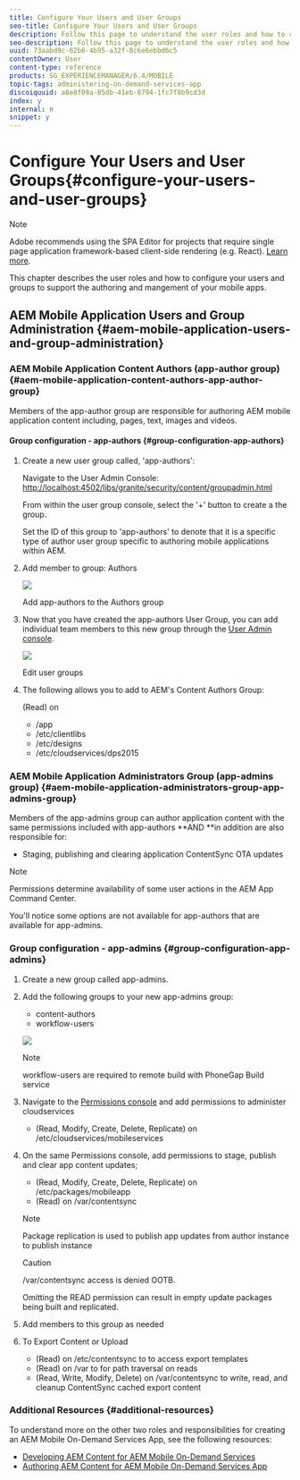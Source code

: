 ```yaml
---
title: Configure Your Users and User Groups
seo-title: Configure Your Users and User Groups
description: Follow this page to understand the user roles and how to configure your users and groups to support the authoring and mangement of your mobile On-Demand services app.
seo-description: Follow this page to understand the user roles and how to configure your users and groups to support the authoring and mangement of your mobile On-Demand services app.
uuid: 73aabd9c-62b6-4b95-a32f-8c6e6ebbd6c5
contentOwner: User
content-type: reference
products: SG_EXPERIENCEMANAGER/6.4/MOBILE
topic-tags: administering-on-demand-services-app
discoiquuid: a8e8f09a-85db-41eb-8794-1fc7f8b9cd3d
index: y
internal: n
snippet: y
---
```


# Configure Your Users and User Groups{#configure-your-users-and-user-groups}

>[!NOTE]
>
>Adobe recommends using the SPA Editor for projects that require single page application framework-based client-side rendering (e.g. React). [Learn more](../../sites/developing/using/spa-overview.md).

This chapter describes the user roles and how to configure your users and groups to support the authoring and mangement of your mobile apps.

## AEM Mobile Application Users and Group Administration {#aem-mobile-application-users-and-group-administration}

### AEM Mobile Application Content Authors (app-author group) {#aem-mobile-application-content-authors-app-author-group}

Members of the app-author group are responsible for authoring AEM mobile application content including, pages, text, images and videos.

#### Group configuration - app-authors {#group-configuration-app-authors}

1. Create a new user group called, 'app-authors':

   Navigate to the User Admin Console: [http://localhost:4502/libs/granite/security/content/groupadmin.html](http://localhost:4502/libs/granite/security/content/groupadmin.html)

   From within the user group console, select the '+' button to create a the group.

   Set the ID of this group to 'app-authors' to denote that it is a specific type of author user group specific to authoring mobile applications within AEM.

1. Add member to group: Authors

   ![](assets/chlimage_1-183.png)

   Add app-authors to the Authors group

1. Now that you have created the app-authors User Group, you can add individual team members to this new group through the [User Admin console](/libs/granite/security/content/useradmin).

   ![](assets/chlimage_1-184.png)

   Edit user groups

1. The following allows you to add to AEM's Content Authors Group:

   (Read) on

    * /app
    * /etc/clientlibs
    * /etc/designs
    * /etc/cloudservices/dps2015

### AEM Mobile Application Administrators Group (app-admins group) {#aem-mobile-application-administrators-group-app-admins-group}

Members of the app-admins group can author application content with the same permissions included with app-authors **AND **in addition are also responsible for:

* Staging, publishing and clearing application ContentSync OTA updates

>[!NOTE]
>
>Permissions determine availability of some user actions in the AEM App Command Center.
>
>You'll notice some options are not available for app-authors that are available for app-admins.

### Group configuration - app-admins {#group-configuration-app-admins}

1. Create a new group called app-admins.
1. Add the following groups to your new app-admins group:

    * content-authors
    * workflow-users

   ![](assets/chlimage_1-185.png)

   >[!NOTE]
   >
   >workflow-users are required to remote build with PhoneGap Build service

1. Navigate to the [Permissions console](http://localhost:4502/useradmin) and add permissions to administer cloudservices

    * (Read, Modify, Create, Delete, Replicate) on /etc/cloudservices/mobileservices

1. On the same Permissions console, add permissions to stage, publish and clear app content updates;

    * (Read, Modify, Create, Delete, Replicate) on /etc/packages/mobileapp
    * (Read) on /var/contentsync

   >[!NOTE]
   >
   >Package replication is used to publish app updates from author instance to publish instance

   >[!CAUTION]
   >
   >/var/contentsync access is denied OOTB. 
   >
   >
   >Omitting the READ permission can result in empty update packages being built and replicated.

1. Add members to this group as needed
1. To Export Content or Upload

    * (Read) on /etc/contentsync to to access export templates
    * (Read) on /var to for path traversal on reads
    * (Read, Write, Modify, Delete) on /var/contentsync to write, read, and cleanup ContentSync cached export content

### Additional Resources {#additional-resources}

To understand more on the other two roles and responsibilities for creating an AEM Mobile On-Demand Services App, see the following resources:

* [Developing AEM Content for AEM Mobile On-Demand Services](../../mobile/using/aem-mobile-on-demand.md)
* [Authoring AEM Content for AEM Mobile On-Demand Services App](../../mobile/using/mobile-apps-ondemand.md)


